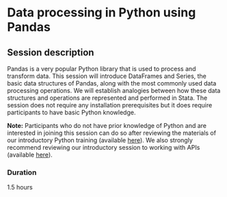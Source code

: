 # Data processing in Python using Pandas

## Session description

Pandas is a very popular Python library that is used
to process and transform data.
This session will introduce DataFrames and Series,
the basic data structures of Pandas,
along with the most commonly used data processing operations.
We will establish analogies between how these data structures
and operations are represented and performed in Stata.
The session does not require any installation prerequisites
but it does require participants to have basic Python knowledge.

**Note:** Participants who do not have prior knowledge of Python
and are interested in joining this session can do so after
reviewing the materials of our introductory Python training
(available [here](https://osf.io/agn68/)).
We also strongly recommend reviewing
our introductory session to working with APIs
(available [here](https://osf.io/64zjp/)).

### Duration

1.5 hours
